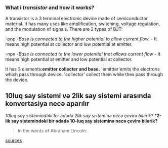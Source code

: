 ### What i _transistor_ and how it works?
  A transistor is a 3 terminal electronic device made of semiconductor material. It has many uses like  amplification, switching, voltage regulation, and the modulation of signals. There are 2 types of BJT:
  
   -pnp
      -*Base is connected to the higher potential to allow current flow.*
      - It means high potential at collector and low potential at emitter.
       
   -npn
        -*Base is connected to the lower potential that allows current flow*
       - It means high potential at emitter and low potential at collector.
       
  It has 3 elements:**emitter collecter and base.**
  'emittter'emits the electrons which pass through device.
  'collector' collect them while thes pass through the device.
  
## 10luq say sistemi və 2lik say sistemi arasında konvertasiya necə aparılır
*10luq say sistemindəki bir ədədə 2lik say sisteminə necə çevirə bilərik?*
***2-lik say sistemindəki bir ədədə 10-luq say sisteminə necə çevirə bilərik?**
 >In the words of Abraham Lincoln:



[sources](https://docs.github.com/en/github/writing-on-github/getting-started-with-writing-and-formatting-on-github/basic-writing-and-formatting-syntax)





  
